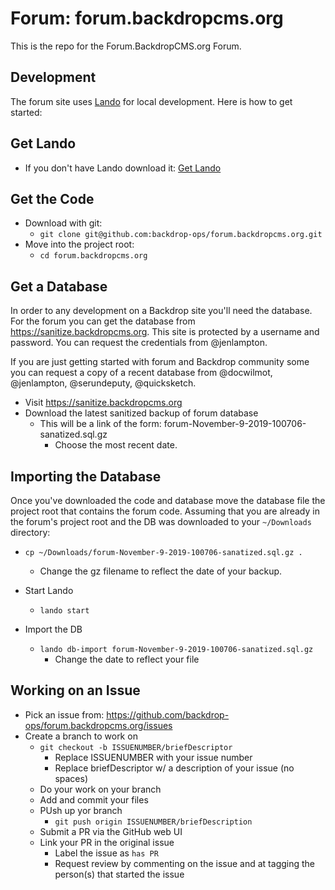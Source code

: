 Forum: forum.backdropcms.org
============================

This is the repo for the Forum.BackdropCMS.org Forum.

Development
-----------

The forum site uses [Lando](https://docs.lando.dev/) for local development. Here is how to get started:

Get Lando
---------

* If you don't have Lando download it: [Get Lando](https://lando.dev/download/)

Get the Code
------------

* Download with git:
  * `git clone git@github.com:backdrop-ops/forum.backdropcms.org.git`
* Move into the project root:
  * `cd forum.backdropcms.org`

Get a Database
--------------

In order to any development on a Backdrop site you'll need the database. For the forum you can get the database from https://sanitize.backdropcms.org. This site is protected by a username and password. You can request the credentials from @jenlampton.

If you are just getting started with forum and Backdrop community some you can request a copy of a recent database from @docwilmot, @jenlampton, @serundeputy, @quicksketch.

* Visit https://sanitize.backdropcms.org
* Download the latest sanitized backup of forum database
  * This will be a link of the form: forum-November-9-2019-100706-sanatized.sql.gz
    * Choose the most recent date.

Importing the Database
-----------------------

Once you've downloaded the code and database move the database file the project root that contains the forum code. Assuming that you are already in the forum's project root and the DB was downloaded to your `~/Downloads` directory:

* `cp ~/Downloads/forum-November-9-2019-100706-sanatized.sql.gz .`
  * Change the gz filename to reflect the date of your backup.

* Start Lando
  * `lando start`
* Import the DB
  * `lando db-import forum-November-9-2019-100706-sanatized.sql.gz`
    * Change the date to reflect your file

Working on an Issue
-------------------

* Pick an issue from: https://github.com/backdrop-ops/forum.backdropcms.org/issues
* Create a branch to work on
  * `git checkout -b ISSUENUMBER/briefDescriptor`
    * Replace ISSUENUMBER with your issue number
    * Replace briefDescriptor w/ a description of your issue (no spaces)
  * Do your work on your branch
  * Add and commit your files
  * PUsh up yor branch
    * `git push origin ISSUENUMBER/briefDescription`
  * Submit a PR via the GitHub web UI
  * Link your PR in the original issue
    * Label the issue as `has PR`
    * Request review by commenting on the issue and at tagging the person(s) that started the issue
